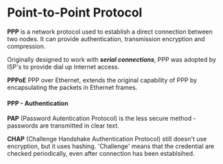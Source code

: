 # Point-to-Point Protocol

**PPP** is a network protocol used to establish a direct connection between two nodes. It can provide authentication, transmission encryption and compression.

Originally designed to work with ***serial connections***, PPP was adopted by ISP's to provide dial up Internet access.

**PPPoE** PPP over Ethernet, extends the original capability of PPP by encapsulating the packets in Ethernet frames.

#### PPP - Authentication

**PAP** (Password Autentication Protocol) is the less secure method - passwords are transmitted in clear text.

**CHAP** (Challenge Handshake Authentication Protocol) still doesn't use encryption, but it uses hashing. 'Challenge' means that the credential are checked periodically, even after connection has been establsihed.